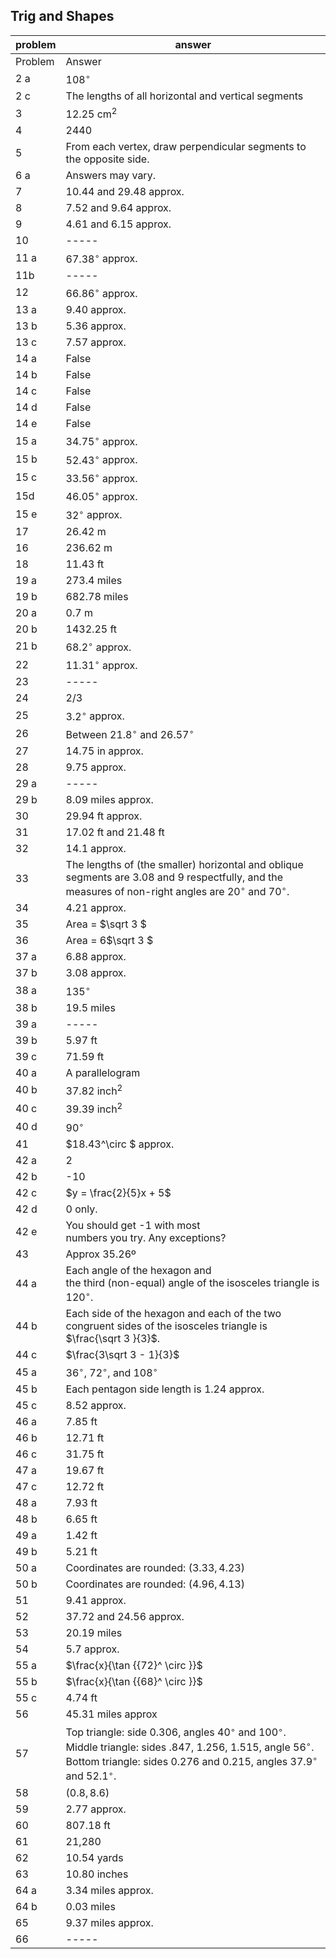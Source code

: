
## Trig and Shapes


|problem|answer|
|-------|------|
|Problem|Answer|
|2 a|<span>${108^ \circ }$</span>|
|2 c|The lengths of all horizontal and vertical segments|
|3|<span>$12.25{\text{ c}}{{\text{m}}^2}$</span>|
|4|2440|
|5|From each vertex, draw perpendicular segments to the opposite side.|
|6 a|Answers may vary.|
|7|10.44 and 29.48 approx.|
|8|7.52 and 9.64 approx.|
|9|4.61 and 6.15 approx.|
|10|-----|
|11 a|<span>${67.38^ \circ }$</span> approx.|
|11b|-----|
|12|<span>${66.86^ \circ }$</span> approx.|
|13 a|9.40 approx.|
|13 b|5.36 approx.|
|13 c|7.57 approx.|
|14 a|False|
|14 b|False|
|14 c|False|
|14 d|False|
|14 e|False|
|15 a|<span>${34.75^ \circ }$</span> approx.|
|15 b|<span>${52.43^ \circ }$</span> approx.|
|15 c|<span>${33.56^ \circ }$</span> approx.|
|15d|<span>${46.05^ \circ }$</span> approx.|
|15 e|<span>${32^ \circ }$</span> approx.|
|17|26.42 m|
|16|236.62 m|
|18|11.43 ft|
|19 a|273.4 miles|
|19 b|682.78 miles|
|20 a|0.7 m|
|20 b|1432.25 ft|
|21 b|<span>${68.2^ \circ }$</span> approx.|
|22|<span>${11.31^ \circ }$</span> approx.|
|23|-----|
|24|2/3|
|25|<span>${3.2^ \circ }$</span> approx.|
|26|Between <span>${21.8^ \circ }$</span> and <span>${26.57^ \circ }$</span>|
|27|14.75 in approx.|
|28|9.75 approx.|
|29 a|-----|
|29 b|8.09 miles approx.|
|30|29.94 ft approx.|
|31|17.02 ft and 21.48 ft|
|32|14.1 approx.|
|33|The lengths of (the smaller) horizontal and oblique segments are 3.08 and 9 respectfully, and the measures of non-right angles are <span>${20^ \circ }$</span> and <span>${70^ \circ }$</span>.|
|34|4.21 approx.|
|35|Area = <span>$\sqrt 3 $</span>|
|36|Area = 6<span>$\sqrt 3 $</span>|
|37 a|6.88 approx.|
|37 b|3.08 approx.|
|38 a|<span>${135^ \circ }$</span>|
|38 b|19.5 miles|
|39 a|-----|
|39 b|5.97 ft|
|39 c|71.59 ft|
|40 a|A parallelogram|
|40 b|<span>$37.82{\text{ inc}}{{\text{h}}^2}$</span>|
|40 c|<span>$39.39{\text{ inc}}{{\text{h}}^2}$</span>|
|40 d|<span>${90^ \circ }$</span>|
|41|<span>$18.43^\circ $</span> approx.|
|42 a|2|
|42 b|-10|
|42 c|<span>$y = \frac{2}{5}x + 5$</span>|
|42 d|0 only.|
|42 e|You should get -1 with most <br>numbers you try. Any exceptions?|
|43|Approx 35.26º|
|44 a|Each angle of the hexagon and <br>the third (non-equal) angle of the isosceles triangle is <span>${120^ \circ }$</span>.|
|44 b|Each side of the hexagon and each of the two congruent sides of the isosceles triangle is <span>$\frac{\sqrt 3 }{3}$</span>.|
|44 c|<span>$\frac{3\sqrt 3 - 1}{3}$</span>|
|45 a|<span>${36^ \circ }$</span>, <span>${72^ \circ }$</span>, and <span>${108^ \circ }$</span>|
|45 b|Each pentagon side length is 1.24 approx.|
|45 c|8.52 approx.|
|46 a|7.85 ft|
|46 b|12.71 ft|
|46 c|31.75 ft|
|47 a|19.67 ft|
|47 c|12.72 ft|
|48 a|7.93 ft|
|48 b|6.65 ft|
|49 a|1.42 ft|
|49 b|5.21 ft|
|50 a|Coordinates are rounded: <span>$(3.33,4.23)$</span>|
|50 b|Coordinates are rounded: <span>$(4.96,4.13)$</span>|
|51|9.41 approx.|
|52|37.72 and 24.56 approx.|
|53|20.19 miles|
|54|5.7 approx.|
|55 a|<span>$\frac{x}{\tan {{72}^ \circ }}$</span>|
|55 b|<span>$\frac{x}{\tan {{68}^ \circ }}$</span>|
|55 c|4.74 ft|
|56|45.31 miles approx|
|57|Top triangle: side 0.306, angles 40$^\circ$ and 100$^\circ$.  Middle triangle: sides .847, 1.256, 1.515, angle 56$^\circ$.  Bottom triangle: sides 0.276 and 0.215, angles 37.9$^\circ$ and 52.1$^\circ$.|
|58|<span>$(0.8,8.6)$</span>|
|59|2.77 approx.|
|60|807.18 ft|
|61|21,280|
|62|10.54 yards|
|63|10.80 inches|
|64 a|3.34 miles approx.|
|64 b|0.03 miles|
|65|9.37 miles approx.|
|66|-----|
